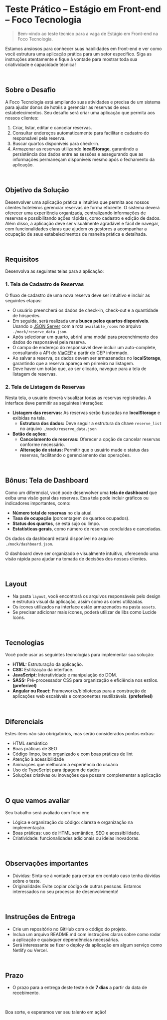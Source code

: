 # Teste Prático – Estágio em Front-end – Foco Tecnologia

> Bem-vindo ao teste técnico para a vaga de Estágio em Front-end na Foco Tecnologia.

Estamos ansiosos para conhecer suas habilidades em front-end e ver como você estrutura uma aplicação prática para um setor específico. Siga as instruções atentamente e fique à vontade para mostrar toda sua criatividade e capacidade técnica!

<br>

## Sobre o Desafio

A Foco Tecnologia está ampliando suas atividades e precisa de um sistema para ajudar donos de hotéis a gerenciar as reservas de seus estabelecimentos. Seu desafio será criar uma aplicação que permita aos nossos clientes:

1. Criar, listar, editar e cancelar reservas.
2. Consultar endereços automaticamente para facilitar o cadastro do responsável pela reserva.
3. Buscar quartos disponíveis para check-in.
4. Armazenar as reservas utilizando **localStorage**, garantindo a persistência dos dados entre as sessões e assegurando que as informações permaneçam disponíveis mesmo após o fechamento da aplicação.


<br>

## Objetivo da Solução

Desenvolver uma aplicação prática e intuitiva que permita aos nossos clientes hoteleiros gerenciar reservas de forma eficiente. O sistema deverá oferecer uma experiência organizada, centralizando informações de reservas e possibilitando ações rápidas, como cadastro e edição de dados. Além disso, a aplicação deve ser visualmente agradável e fácil de navegar, com funcionalidades claras que ajudem os gestores a acompanhar a ocupação de seus estabelecimentos de maneira prática e detalhada.

<br>

## Requisitos

Desenvolva as seguintes telas para a aplicação:

### 1. Tela de Cadastro de Reservas  

O fluxo de cadastro de uma nova reserva deve ser intuitivo e incluir as seguintes etapas:

- O usuário preencherá os dados de check-in, check-out e a quantidade de hóspedes.
- Em seguida, será realizada uma **busca pelos quartos disponíveis**. Usando o [JSON Server](https://github.com/typicode/json-server) com a rota `available_rooms` no arquivo `./mock/reserve_data.json`.
- Após selecionar um quarto, abrirá uma modal para preenchimento dos dados do responsável pela reserva.
- O campo de endereço do responsável deve incluir um auto-complete, consultando a API do [ViaCEP](https://viacep.com.br) a partir do CEP informado.
- Ao salvar a reserva, os dados devem ser armazenados no **localStorage**, garantindo que a reserva apareça em primeiro na listagem.
- Deve haver um botão que, ao ser clicado, navegue para a tela de listagem de reservas.

### 2. Tela de Listagem de Reservas  
Nesta tela, o usuário deverá visualizar todas as reservas registradas. A interface deve permitir as seguintes interações:

- **Listagem das reservas:** As reservas serão buscadas no **localStorage** e exibidas na tela.
  - **Estrutura dos dados:** Deve seguir a estrutura da chave `reserve_list` no arquivo `./mock/reserve_data.json`
- **Botão de ações:** 
  - **Cancelamento de reservas:** Oferecer a opção de cancelar reservas conforme necessário.
  - **Alteração de status:** Permitir que o usuário mude o status das reservas, facilitando o gerenciamento das operações.

<br>


## Bônus: Tela de Dashboard

Como um diferencial, você pode desenvolver uma **tela de dashboard** que exiba uma visão geral das reservas. Essa tela pode incluir gráficos ou indicadores importantes, como:

- **Número total de reservas** no dia atual.
- **Taxa de ocupação** (porcentagem de quartos ocupados).
- **Status dos quartos**, se está sujo ou limpo.
- **Estatísticas gerais**, como número de reservas concluídas e canceladas.

Os dados da dashboard estará disponível no arquivo `./mock/dashboard.json`.

O dashboard deve ser organizado e visualmente intuitivo, oferecendo uma visão rápida para ajudar na tomada de decisões dos nossos clientes.

<br>

## Layout

- Na pasta `layout`, você encontrará os arquivos responsáveis pelo design e estrutura visual da aplicação, assim como as cores utilizadas. 
- Os ícones utilizados na interface estão armazenados na pasta `assets`.
- Se precisar adicionar mais ícones, poderá utilizar  de libs como Lucide Icons.

<br>

## Tecnologias

Você pode usar as seguintes tecnologias para implementar sua solução:

- **HTML:** Estruturação da aplicação.
- **CSS:** Estilização da interface.
- **JavaScript:** Interatividade e manipulação do DOM.
- **SASS:** Pré-processador CSS para organização e eficiência nos estilos. **(preferível)**
- **Angular ou React:** Frameworks/bibliotecas para a construção de aplicações web escaláveis e componentes reutilizáveis. **(preferível)**

<br>

## Diferenciais

Estes itens não são obrigatórios, mas serão considerados pontos extras:

- HTML semântico
- Boas práticas de SEO
- Código limpo, bem organizado e com boas práticas de lint
- Atenção à acessibilidade
- Animações que melhoram a experiência do usuário
- Uso de TypeScript para tipagem de dados
- Soluções criativas ou inovações que possam complementar a aplicação

<br>

## O que vamos avaliar

Seu trabalho será avaliado com foco em:

- Lógica e organização do código: clareza e organização na implementação.
- Boas práticas: uso de HTML semântico, SEO e acessibilidade.
- Criatividade: funcionalidades adicionais ou ideias inovadoras.

<br>

## Observações importantes

- Dúvidas: Sinta-se à vontade para entrar em contato caso tenha dúvidas sobre o teste.
- Originalidade: Evite copiar código de outras pessoas. Estamos interessados no seu processo de desenvolvimento!

<br>

## Instruções de Entrega

- Crie um repositório no GitHub com o código do projeto.
- Inclua um arquivo README.md com instruções claras sobre como rodar a aplicação e quaisquer dependências necessárias.
- Será interessante se fizer o deploy da aplicação em algum serviço como Netlify ou Vercel.

<br>


## Prazo

- O prazo para a entrega deste teste é de **7 dias** a partir da data de recebimento.

<br>

Boa sorte, e esperamos ver seu talento em ação! 

<br> 